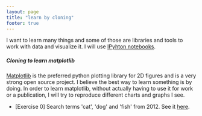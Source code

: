 ```yaml
---
layout: page
title: "learn by cloning"
footer: true
---
```

I want to learn many things and some of those are libraries and tools to work
with data and visualize it. I will use [IPyhton notebooks]().

##### Cloning to learn matplotlib
[Matplotlib](http://matplotlib.org) is the preferred python plotting library for
2D figures and is a very strong open source project. I believe the best way to
learn something is by doing. In order to learn matplotlib, without actually
having to use it for work or a publication, I will try to reproduce different
charts and graphs I see.

 * [Exercise 0] Search terms 'cat', 'dog' and 'fish' from 2012. See it
[here](http://nbviewer.ipython.org/7076810/learning_cloning_matplotlib_0.ipynb).
